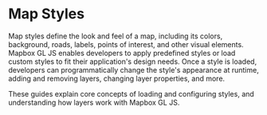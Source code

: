 # Map Styles

Map styles define the look and feel of a map, including its colors, background, roads, labels, points of interest, and other visual elements. Mapbox GL JS enables developers to apply predefined styles or load custom styles to fit their application's design needs. Once a style is loaded, developers can programmatically change the style's appearance at runtime, adding and removing layers, changing layer properties, and more.

These guides explain core concepts of loading and configuring styles, and understanding how layers work with Mapbox GL JS.

